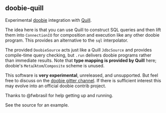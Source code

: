 ## doobie-quill

Experimental [doobie](https://github.com/tpolecat/doobie) integration with [Quill](http://getquill.io).

The idea here is that you can use Quill to construct SQL queries and then lift them into `ConnectionIO` for composition and execution like any other doobie program. This provides an alternative to the `sql` interpolator.

The provided `DoobieSource` acts just like a Quill `JdbcSource` and provides compile-time query checking, but `.run` delivers doobie programs rather than immediate results. Note that **type mapping is provided by Quill** here; doobie's `Meta`/`Atom`/`Composite` scheme is unused.

This software is **very experimental**, unreleased, and unsupported. But feel free to discuss on the [doobie gitter channel](https://gitter.im/tpolecat/doobie). If there is sufficient interest this may evolve into an official doobie contrib project.

Thanks to @fwbrasil for help getting up and running.

See the source for an example.
